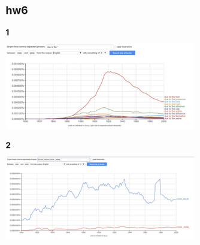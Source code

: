 # hw6
## 1
![](https://github.com/JuliaSoldatenkova/hw6/blob/master/ZFNZc0BIPo4.jpg?raw=true)

## 2
![](https://github.com/JuliaSoldatenkova/hw6/blob/master/CS7WYXrOriE.jpg?raw=true)
